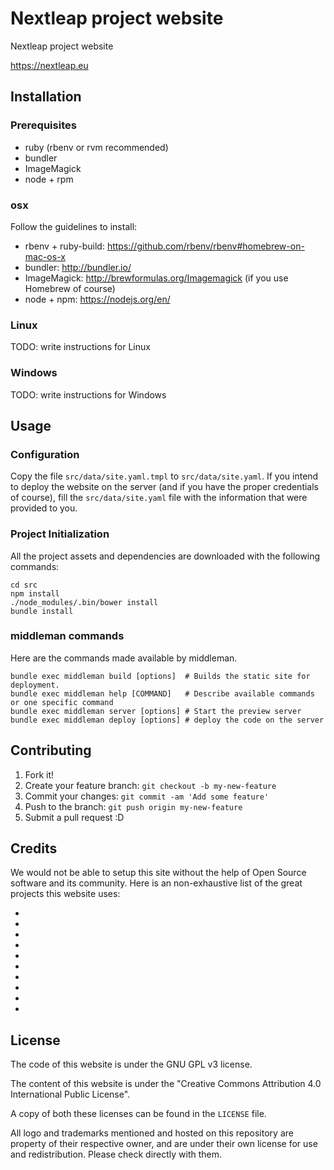 
# Nextleap project website

Nextleap project website

https://nextleap.eu

## Installation

### Prerequisites

  - ruby (rbenv or rvm recommended)
  - bundler
  - ImageMagick
  - node + rpm

### osx

Follow the guidelines to install:

  - rbenv + ruby-build: https://github.com/rbenv/rbenv#homebrew-on-mac-os-x
  - bundler: http://bundler.io/
  - ImageMagick: http://brewformulas.org/Imagemagick (if you use Homebrew of course)
  - node + npm: https://nodejs.org/en/

### Linux

TODO: write instructions for Linux

### Windows

TODO: write instructions for Windows

## Usage

### Configuration

Copy the file `src/data/site.yaml.tmpl` to `src/data/site.yaml`.
If you intend to deploy the website on the server (and if you have the proper credentials of course), fill the `src/data/site.yaml` file with the information that were provided to you.

### Project Initialization

All the project assets and dependencies are downloaded with the following commands:

```shell
cd src
npm install
./node_modules/.bin/bower install
bundle install
```

### middleman commands

Here are the commands made available by middleman.

```shell
bundle exec middleman build [options]  # Builds the static site for deployment.
bundle exec middleman help [COMMAND]   # Describe available commands or one specific command
bundle exec middleman server [options] # Start the preview server
bundle exec middleman deploy [options] # deploy the code on the server
```

## Contributing

1. Fork it!
2. Create your feature branch: `git checkout -b my-new-feature`
3. Commit your changes: `git commit -am 'Add some feature'`
4. Push to the branch: `git push origin my-new-feature`
5. Submit a pull request :D

## Credits

We would not be able to setup this site without the help of Open Source software and its community.
Here is an non-exhaustive list of the great projects this website uses:

  - [middleman]: http://middlemanapp.org
  - [ruby]: http://ruby-lang.org
  - [Compass]: http://compass-style.org
  - [Sprockets]: https://github.com/sstephenson/sprockets
  - [Autoprefixer]:https://github.com/postcss/autoprefixer
  - [Zurb Foundation]: http://foundation.zurb.com
  - [middleman-simple-thumbnailer]: https://github.com/kubenstein/middleman-simple-thumbnailer
  - [bundler]: http://bundler.io/
  - [ImageMagick]: http://www.imagemagick.org
  - [nodejs]: https://nodejs.org/en/

## License

The code of this website is under the GNU GPL v3 license.

The content of this website is under the "Creative Commons Attribution 4.0 International Public License".

A copy of both these licenses can be found in the `LICENSE` file.

All logo and trademarks mentioned and hosted on this repository are property of their respective owner, and are under their own license for use and redistribution. Please check directly with them.
